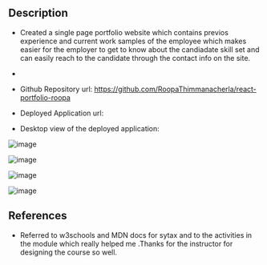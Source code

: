 ## Description

- Created a single page portfolio website which contains previos experience and current work samples of the employee which makes easier for the employer to get to know about the candiadate skill set and can easily reach to the candidate through the contact info on the site.

-

- Github Repository url: https://github.com/RoopaThimmanacherla/react-portfolio-roopa

- Deployed Application url:

- Desktop view of the deployed application:

![image](https://github.com/RoopaThimmanacherla/react-portfolio-roopa/assets/144958836/4537c969-dbc9-4985-b412-ea11da7f2f32)


![image](https://github.com/RoopaThimmanacherla/react-portfolio-roopa/assets/144958836/7d592f91-39aa-4b86-ba93-e5bf65d26933)

![image](https://github.com/RoopaThimmanacherla/react-portfolio-roopa/assets/144958836/ee04deb6-140c-4cf2-ab30-d35ed08560ba)

![image](https://github.com/RoopaThimmanacherla/react-portfolio-roopa/assets/144958836/87ec70c4-a709-495f-9df1-60b1090f143a)

## References

- Referred to w3schools and MDN docs for sytax and to the activities in the module which really helped me .Thanks for the instructor for designing the course so well.
